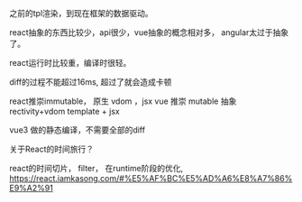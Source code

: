 之前的tpl渲染，到现在框架的数据驱动。

react抽象的东西比较少，api很少，vue抽象的概念相对多， angular太过于抽象了。 

react运行时比较重，编译时很轻。

diff的过程不能超过16ms, 超过了就会造成卡顿

react推崇immutable， 原生 vdom ，jsx
vue 推崇 mutable 抽象 rectivity+vdom  template + jsx 

vue3 做的静态编译，不需要全部的diff

关于React的时间旅行？ 

react的时间切片， filter， 在runtime阶段的优化, 
https://react.iamkasong.com/#%E5%AF%BC%E5%AD%A6%E8%A7%86%E9%A2%91